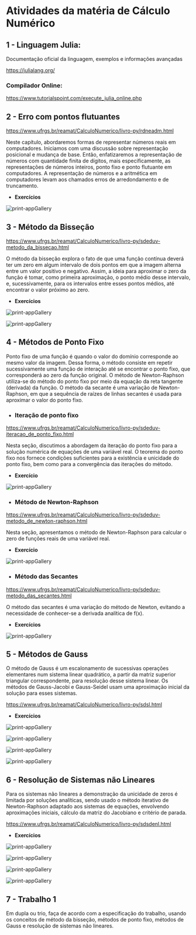 # **Atividades da matéria de Cálculo Numérico**

## 1 - Linguagem Julia:

Documentação oficial da linguagem, exemplos e informações avançadas

https://julialang.org/

### Compilador Online:

https://www.tutorialspoint.com/execute_julia_online.php

## 2 - Erro com pontos flutuantes

https://www.ufrgs.br/reamat/CalculoNumerico/livro-py/rdneadm.html

Neste capítulo, abordaremos formas de representar números reais em computadores. Iniciamos com uma discussão sobre representação posicional e mudança de base. Então, enfatizaremos a representação de números com quantidade finita de dígitos, mais especificamente, as representações de números inteiros, ponto fixo e ponto flutuante em computadores.
A representação de números e a aritmética em computadores levam aos chamados erros de arredondamento e de truncamento.

+ **Exercícios**

![print-appGallery](https://github.com/Junior0liveir4/cnum/blob/main/Exerc%C3%ADcios/pontos%20flutuantes.PNG)

## 3 - Método da Bisseção

https://www.ufrgs.br/reamat/CalculoNumerico/livro-py/sdeduv-metodo_da_bissecao.html

O método da bisseção explora o fato de que uma função contínua deverá ter um zero em algum intervalo de dois pontos em que a imagem alterna entre um valor positivo e negativo. Assim, a ideia para aproximar o zero da função é tomar, como primeira aproximação, o ponto médio desse intervalo, e, sucessivamente, para os intervalos entre esses pontos médios, até encontrar o valor próximo ao zero.

+ **Exercícios**

![print-appGallery](https://github.com/Junior0liveir4/cnum/blob/main/Exerc%C3%ADcios/bissection1.PNG)

![print-appGallery](https://github.com/Junior0liveir4/cnum/blob/main/Exerc%C3%ADcios/bissection2.PNG)

## 4 - Métodos de Ponto Fixo

Ponto fixo de uma função é quando o valor do domínio corresponde ao mesmo valor da imagem. Dessa forma, o método consiste em repetir sucessivamente uma função de interação até se encontrar o ponto fixo, que corresponderá ao zero da função original. O método de Newton-Raphson utiliza-se do método do ponto fixo por meio da equação da reta tangente (derivada) da função. O método da secante é uma variação de Newton-Raphson, em que a sequência de raízes de linhas secantes é usada para aproximar o valor do ponto fixo.

+ ### Iteração de ponto fixo

https://www.ufrgs.br/reamat/CalculoNumerico/livro-py/sdeduv-iteracao_de_ponto_fixo.html

Nesta seção, discutimos a abordagem da iteração do ponto fixo para a solução numérica de equações de uma variável real. O teorema do ponto fixo nos fornece condições suficientes para a existência e unicidade do ponto fixo, bem como para a convergência das iterações do método.

+ **Exercício**

![print-appGallery](https://github.com/Junior0liveir4/cnum/blob/main/Exerc%C3%ADcios/ponto%20fixo.PNG)

+ ### Método de Newton-Raphson

https://www.ufrgs.br/reamat/CalculoNumerico/livro-py/sdeduv-metodo_de_newton-raphson.html

Nesta seção, apresentamos o método de Newton-Raphson para calcular o zero de funções reais de uma variável real.

+ **Exercício**

![print-appGallery](https://github.com/Junior0liveir4/cnum/blob/main/Exerc%C3%ADcios/newton-raphson.PNG)

+ ### Método das Secantes

https://www.ufrgs.br/reamat/CalculoNumerico/livro-py/sdeduv-metodo_das_secantes.html

O método das secantes é uma variação do método de Newton, evitando a necessidade de conhecer-se a derivada analítica de f(x).

+ **Exercícios**

![print-appGallery](https://github.com/Junior0liveir4/cnum/blob/main/Exerc%C3%ADcios/secantes.PNG)

## 5 - Métodos de Gauss

O método de Gauss é um escalonamento de sucessivas operações elementares num sistema linear quadrático, a partir da matriz superior triangular correspondente, para resolução desse sistema linear. Os métodos de Gauss-Jacobi e Gauss-Seidel usam uma aproximação inicial da solução para esses sistemas.

https://www.ufrgs.br/reamat/CalculoNumerico/livro-py/sdsl.html

+ **Exercícios**

![print-appGallery](https://github.com/Junior0liveir4/cnum/blob/main/Exerc%C3%ADcios/4.7.2.png)

![print-appGallery](https://github.com/Junior0liveir4/cnum/blob/main/Exerc%C3%ADcios/4.7.5.png)

![print-appGallery](https://github.com/Junior0liveir4/cnum/blob/main/Exerc%C3%ADcios/4.9.1.png)

![print-appGallery](https://github.com/Junior0liveir4/cnum/blob/main/Exerc%C3%ADcios/4.9.2.png)

## 6 - Resolução de Sistemas não Lineares

Para os sistemas não lineares a demonstração da unicidade de zeros é limitada por soluções analíticas, sendo usado o método iterativo de Newton-Raphson adaptado aos sistemas de equações, envolvendo aproximações iniciais, cálculo da matriz do Jacobiano e critério de parada.

https://www.ufrgs.br/reamat/CalculoNumerico/livro-py/sdsdenl.html

+ **Exercícios**

![print-appGallery](https://github.com/Junior0liveir4/cnum/blob/main/Exerc%C3%ADcios/5.1.2.png)

![print-appGallery](https://github.com/Junior0liveir4/cnum/blob/main/Exerc%C3%ADcios/5.1.5.png)

![print-appGallery](https://github.com/Junior0liveir4/cnum/blob/main/Exerc%C3%ADcios/5.1.10.png)

![print-appGallery](https://github.com/Junior0liveir4/cnum/blob/main/Exerc%C3%ADcios/5.1.12.png)

## 7 - Trabalho 1

Em dupla ou trio, faça de acordo com a especificação do trabalho, usando os conceitos de método da bisseção, métodos de ponto fixo, métodos de Gauss e resolução de sistemas não lineares.
